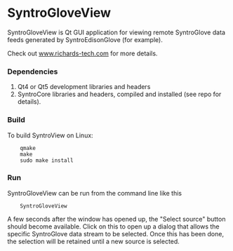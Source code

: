 # SyntroGloveView

SyntroGloveView is Qt GUI application for viewing remote SyntroGlove data feeds generated by SyntroEdisonGlove (for example).

Check out www.richards-tech.com for more details.

### Dependencies

1. Qt4 or Qt5 development libraries and headers
2. SyntroCore libraries and headers, compiled and installed (see repo for details). 

### Build 

To build SyntroView on Linux:

        qmake
        make 
        sudo make install

### Run

SyntroGloveView can be run from the command line like this

        SyntroGloveView

A few seconds after the window has opened up, the "Select source" button should become available. Click on this to open up a dialog that allows the specific SyntroGlove data stream to be selected. Once this has been done, the selection will be retained until a new source is selected.

